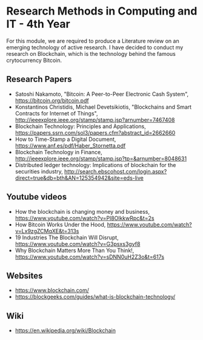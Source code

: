# Research Methods in Computing and IT - 4th Year
For this module, we are required to produce a Literature review on an emerging technology of active research. I have decided to conduct my research on Blockchain, which is the technology behind the famous crytocurrency Bitcoin.

## Research Papers 
- Satoshi Nakamoto, "Bitcoin: A Peer-to-Peer Electronic Cash System", https://bitcoin.org/bitcoin.pdf
- Konstantinos Christidis, Michael Devetsikiotis, "Blockchains and Smart Contracts for Internet of Things", http://ieeexplore.ieee.org/stamp/stamp.jsp?arnumber=7467408
- Blockchain Technology: Principles and Applications, https://papers.ssrn.com/sol3/papers.cfm?abstract_id=2662660
- How to Time-Stamp a Digital Document, https://www.anf.es/pdf/Haber_Stornetta.pdf
- Blockchain Technology in Finance, http://ieeexplore.ieee.org/stamp/stamp.jsp?tp=&arnumber=8048631
- Distributed ledger technology: Implications of blockchain for the securities industry, http://search.ebscohost.com/login.aspx?direct=true&db=bth&AN=125354942&site=eds-live

## Youtube videos
- How the blockchain is changing money and business, https://www.youtube.com/watch?v=Pl8OlkkwRpc&t=2s
- How Bitcoin Works Under the Hood, https://www.youtube.com/watch?v=Lx9zgZCMqXE&t=313s
- 19 Industries The Blockchain Will Disrupt, https://www.youtube.com/watch?v=G3psxs3gyf8
- Why Blockchain Matters More Than You Think!, https://www.youtube.com/watch?v=sDNN0uH2Z3o&t=617s

## Websites
- https://www.blockchain.com/
- https://blockgeeks.com/guides/what-is-blockchain-technology/

## Wiki
- https://en.wikipedia.org/wiki/Blockchain


 
